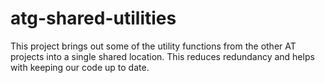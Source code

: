 # atg-shared-utilities

This project brings out some of the utility functions from the other AT projects into a single shared location. This reduces redundancy and helps with keeping our code up to date.
